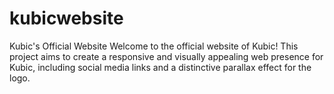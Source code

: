 # kubicwebsite
Kubic's Official Website
Welcome to the official website of Kubic! This project aims to create a responsive and visually appealing web presence for Kubic, including social media links and a distinctive parallax effect for the logo.
